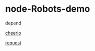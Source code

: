 # node-Robots-demo  
depend  

[cheerio](https://www.npmjs.com/package/cheerio)  

[request](https://www.npmjs.com/package/request)

